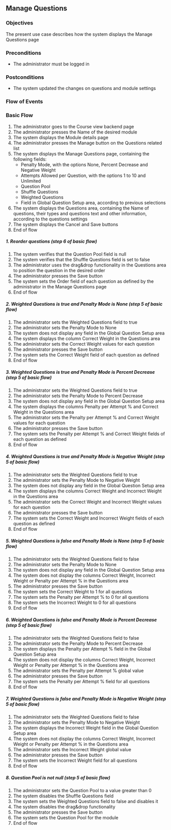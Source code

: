 ## Manage Questions
 
### Objectives
The present use case describes how the system displays the Manage Questions page
 
### Preconditions
- The administrator must be logged in
 
### Postconditions
- The system updated the changes on questions and module settings
 
### Flow of Events
 
### Basic Flow
   1.  The administrator goes to the Course view backend page
   2. The administrator presses the Name of the desired module
   3. The system displays the Module details page
   4. The administrator presses the Manage button on the Questions related list
   5. The system displays the Manage Questions page, containing the following fields:
       - Penalty Mode, with the options None, Percent Decrease and Negative Weight
       - Attempts Allowed per Question, with the options 1 to 10 and Unlimited
       - Question Pool
       - Shuffle Questions
       - Weighted Questions
       - Field in Global Question Setup area, according to previous selections
   6. The system displays the Questions area, containing the Name of questions, their types and questions text and other information, according to the questions settings
   7. The system displays the Cancel and Save buttons
   8. End of flow
 
##### 1. Reorder questions (step 6 of basic flow)
   1. The system verifies that the Question Pool field is null
   2. The system verifies that the Shuffle Questions field is set to false
   3. The administrator uses the drag&drop functionality in the Questions area to position the question in the desired order
   4. The administrator presses the Save button
   5. The system sets the Order field of each question as defined by the administrator in the Manage Questions page
   6. End of flow
 
##### 2. Weighted Questions is true and Penalty Mode is None (step 5 of basic flow)
   1. The administrator sets the Weighted Questions field to true
   2. The administrator sets the Penalty Mode to None
   3. The system does not display any field in the Global Question Setup area
   4. The system displays the column Correct Weight in the Questions area
   5. The administrator sets the Correct Weight values for each question
   6. The administrator presses the Save button
   7. The system sets the Correct Weight field of each question as defined
   8. End of flow
 
##### 3. Weighted Questions is true and Penalty Mode is Percent Decrease (step 5 of basic flow)
   1. The administrator sets the Weighted Questions field to true
   2. The administrator sets the Penalty Mode to Percent Decrease
   3. The system does not display any field in the Global Question Setup area
   4. The system displays the columns Penalty per Attempt % and Correct Weight in the Questions area
   5. The administrator sets the Penalty per Attempt % and Correct Weight values for each question
   6. The administrator presses the Save button
   7. The system sets the Penalty per Attempt % and Correct Weight fields of each question as defined
   8. End of flow
 
##### 4. Weighted Questions is true and Penalty Mode is Negative Weight (step 5 of basic flow)
   1. The administrator sets the Weighted Questions field to true
   2. The administrator sets the Penalty Mode to Negative Weight
   3. The system does not display any field in the Global Question Setup area
   4. The system displays the columns Correct Weight and Incorrect Weight in the Questions area
   5. The administrator sets the Correct Weight and Incorrect Weight values for each question
   6. The administrator presses the Save button
   7. The system sets the Correct Weight and Incorrect Weight fields of each question as defined
   8. End of flow
 
##### 5. Weighted Questions is false and Penalty Mode is None (step 5 of basic flow)
   1. The administrator sets the Weighted Questions field to false
   2. The administrator sets the Penalty Mode to None
   3. The system does not display any field in the Global Question Setup area
   4. The system does not display the columns Correct Weight, Incorrect Weight or Penalty per Attempt % in the Questions area
   5. The administrator presses the Save button
   6. The system sets the Correct Weight to 1 for all questions
   7. The system sets the Penalty per Attempt % to 0 for all questions 
   8. The system sets the Incorrect Weight to 0 for all questions
   9. End of flow
 
##### 6. Weighted Questions is false and Penalty Mode is Percent Decrease (step 5 of basic flow)
   1. The administrator sets the Weighted Questions field to false
   2. The administrator sets the Penalty Mode to Percent Decrease
   3. The system displays the Penalty per Attempt % field in the Global Question Setup area
   4. The system does not display the columns Correct Weight, Incorrect Weight or Penalty per Attempt % in the Questions area
   5. The administrator sets the Penalty per Attempt % global value
   6. The administrator presses the Save button
   7. The system sets the Penalty per Attempt % field for all questions
   8. End of flow
 
##### 7. Weighted Questions is false and Penalty Mode is Negative Weight (step 5 of basic flow)
   1. The administrator sets the Weighted Questions field to false
   2. The administrator sets the Penalty Mode to Negative Weight
   3. The system displays the Incorrect Weight field in the Global Question Setup area
   4. The system does not display the columns Correct Weight, Incorrect Weight or Penalty per Attempt % in the Questions area
   5. The administrator sets the Incorrect Weight global value
   6. The administrator presses the Save button
   7. The system sets the Incorrect Weight field for all questions
   8. End of flow
 
##### 8. Question Pool is not null (step 5 of basic flow)
   1. The administrator sets the Question Pool to a value greater than 0
   2. The system disables the Shuffle Questions field
   3. The system sets the Weighted Questions field to false and disables it
   4. The system disables the drag&drop functionality
   5. The administrator presses the Save button
   6. The system sets the Question Pool for the module
   7. End of flow

